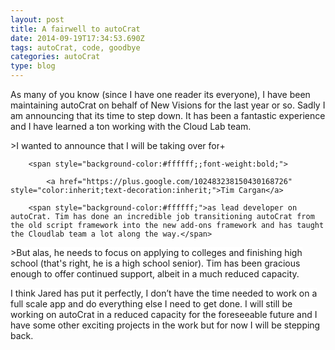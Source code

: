 ```yaml
---
layout: post
title: A fairwell to autoCrat
date: 2014-09-19T17:34:53.690Z
tags: autoCrat, code, goodbye
categories: autoCrat
type: blog
---
```



As many of you know (since I have one reader its everyone), I have been maintaining autoCrat on behalf of New Visions for the last year or so. Sadly I am announcing that its time to step down. It has been a fantastic experience and I have learned a ton working with the Cloud Lab team.

<span style="background-color:#ffffff;">>I wanted to announce that I will be taking over for</span><span style="background-color:#ffffff;">+

		<span style="background-color:#ffffff;;font-weight:bold;">

			<a href="https://plus.google.com/102483238150430168726" style="color:inherit;text-decoration:inherit;">Tim Cargan</a>

		<span style="background-color:#ffffff;">as lead developer on autoCrat. Tim has done an incredible job transitioning autoCrat from the old script framework into the new add-ons framework and has taught the Cloudlab team a lot along the way.</span>

<span style="background-color:#ffffff;">>But alas, he needs to focus on applying to colleges and finishing high school (that's right, he is a high school senior). Tim has been gracious enough to offer continued support, albeit in a much reduced capacity.

<span style="background-color:#ffffff;" />

<span style="background-color:#ffffff;">I think Jared has put it perfectly, I don’t have the time needed to work on a full scale app and do everything else I need to get done. I will still be working on autoCrat in a reduced capacity for the foreseeable future and I have some other exciting projects in the work but for now I will be stepping back.</span>

<span style="background-color:#ffffff;;color:#404040;font-size:10pt;" />

